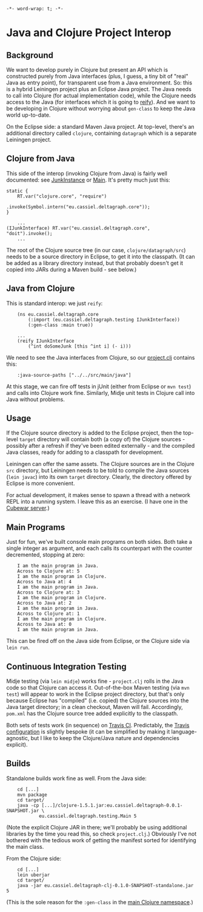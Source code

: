 `-*- word-wrap: t; -*-`

# Java and Clojure Project Interop

## Background

We want to develop purely in Clojure but present an API which is constructed purely from Java interfaces (plus, I guess, a tiny bit of "real" Java as entry point), for transparent use from a Java environment. So: this is a hybrid Leiningen project plus an Eclipse Java project. The Java needs to call into Clojure (for actual implementation code), while the Clojure needs access to the Java (for interfaces which it is going to [reify](http://clojuredocs.org/clojure_core/clojure.core/reify)). And we want to be developing in Clojure without worrying about `gen-class` to keep the Java world up-to-date.

On the Eclipse side: a standard Maven Java project. At top-level, there's an additional directory called `clojure`, containing `datagraph` which is a separate Leiningen project.

## Clojure from Java

This side of the interop (invoking Clojure from Java) is fairly well documented: see [JunkInstance](src/main/java/eu/cassiel/deltagraph/testing/JunkInstance.java) or [Main](src/main/java/eu/cassiel/deltagraph/testing/Main.java). It's pretty much just this:

	static {
		RT.var("clojure.core", "require")
                        .invoke(Symbol.intern("eu.cassiel.deltagraph.core"));
	}

        ...
	(IJunkInterface) RT.var("eu.cassiel.deltagraph.core", "doit").invoke();
        ...

The root of the Clojure source tree (in our case, `clojure/datagraph/src`) needs to be a source directory in Eclipse, to get it into the classpath. (It can be added as a library directory instead, but that probably doesn't get it copied into JARs during a Maven build - see below.)

## Java from Clojure

This is standard interop: we just `reify`:

        (ns eu.cassiel.deltagraph.core
            (:import (eu.cassiel.deltagraph.testing IJunkInterface))
            (:gen-class :main true))

        ...
        (reify IJunkInterface
            (^int doSomeJunk [this ^int i] (- i)))

We need to see the Java interfaces from Clojure, so our [project.clj](clojure/deltagraph/project.clj) contains this:

        :java-source-paths ["../../src/main/java"]

At this stage, we can fire off tests in jUnit (either from Eclipse or `mvn test`) and calls into Clojure work fine. Similarly, Midje unit tests in Clojure call into Java without problems.

## Usage

If the Clojure source directory is added to the Eclipse project, then the top-level `target` directory will contain both (a copy of) the Clojure sources - possibly after a refresh if they've been edited externally - and the compiled Java classes, ready for adding to a classpath for development.

Leiningen can offer the same assets. The Clojure sources are in the Clojure `src` directory, but Leiningen needs to be told to compile the Java sources (`lein javac`) into its own `target` directory. Clearly, the directory offered by Eclipse is more convenient.

For actual development, it makes sense to spawn a thread with a network REPL into a running system. I leave this as an exercise. (I have one in the [Cubewar server](https://github.com/cassiel/cubewar).)

## Main Programs

Just for fun, we've built console main programs on both sides. Both take a single integer as argument, and each calls its counterpart with the counter decremented, stopping at zero:

        I am the main program in Java.
        Across to Clojure at: 5
        I am the main program in Clojure.
        Across to Java at: 4
        I am the main program in Java.
        Across to Clojure at: 3
        I am the main program in Clojure.
        Across to Java at: 2
        I am the main program in Java.
        Across to Clojure at: 1
        I am the main program in Clojure.
        Across to Java at: 0
        I am the main program in Java.

This can be fired off on the Java side from Eclipse, or the Clojure side via `lein run`.

## Continuous Integration Testing

Midje testing (via `lein midje`) works fine - `project.clj` rolls in the Java code so that Clojure can access it. Out-of-the-box Maven testing (via `mvn test`) will appear to work in the Eclipse project directory, but that's only because Eclipse has "compiled" (i.e. copied) the Clojure sources into the Java target directory; in a clean checkout, Maven will fail. Accordingly, `pom.xml` has the Clojure source tree added explicitly to the classpath.

Both sets of tests work (in sequence) on [Travis CI](https://travis-ci.org/cassiel/deltagraph). Predictably, the [Travis configuration](https://github.com/cassiel/deltagraph/blob/master/.travis.yml) is slightly bespoke (it can be simplified by making it language-agnostic, but I like to keep the Clojure/Java nature and dependencies explicit).

## Builds

Standalone builds work fine as well. From the Java side:

        cd [...]
        mvn package
        cd target/
        java -cp [...]/clojure-1.5.1.jar:eu.cassiel.deltagraph-0.0.1-SNAPSHOT.jar \
                eu.cassiel.deltagraph.testing.Main 5

(Note the explicit Clojure JAR in there; we'll probably be using additional libraries by the time you read this, so check `project.clj`.) Obviously I've not bothered with the tedious work of getting the manifest sorted for identifying the main class.

From the Clojure side:

        cd [...]
        lein uberjar
        cd target/
        java -jar eu.cassiel.deltagraph-clj-0.1.0-SNAPSHOT-standalone.jar 5

(This is the sole reason for the `:gen-class` in the [main Clojure namespace](clojure/deltagraph/src/eu/cassiel/deltagraph/core.clj).)
